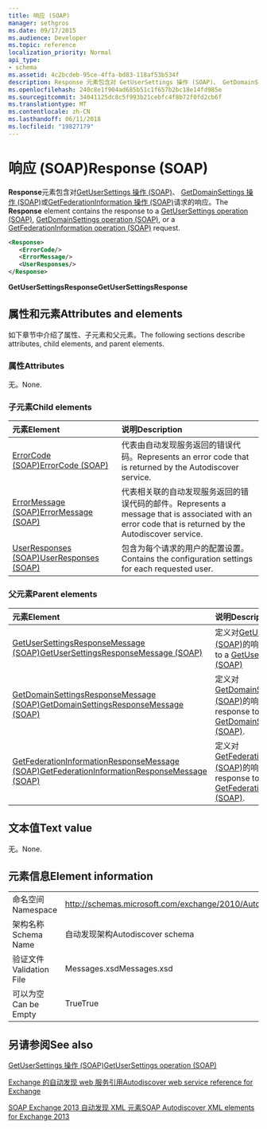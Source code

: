 ```yaml
---
title: 响应 (SOAP)
manager: sethgros
ms.date: 09/17/2015
ms.audience: Developer
ms.topic: reference
localization_priority: Normal
api_type:
- schema
ms.assetid: 4c2bcdeb-95ce-4ffa-bd83-118af53b534f
description: Response 元素包含对 GetUserSettings 操作 (SOAP)、 GetDomainSettings 操作 (SOAP) 或 GetFederationInformation 操作 (SOAP) 请求的响应。
ms.openlocfilehash: 240c8e1f904ad685b51c1f657b2bc18e14fd985e
ms.sourcegitcommit: 34041125dc8c5f993b21cebfc4f8b72f0fd2cb6f
ms.translationtype: MT
ms.contentlocale: zh-CN
ms.lasthandoff: 06/11/2018
ms.locfileid: "19827179"
---
```

# <a name="response-soap"></a><span data-ttu-id="27d00-103">响应 (SOAP)</span><span class="sxs-lookup"><span data-stu-id="27d00-103">Response (SOAP)</span></span>

<span data-ttu-id="27d00-104">**Response**元素包含对[GetUserSettings 操作 (SOAP)](getusersettings-operation-soap.md)、 [GetDomainSettings 操作 (SOAP)](getdomainsettings-operation-soap.md)或[GetFederationInformation 操作 (SOAP)](getfederationinformation-operation-soap.md)请求的响应。</span><span class="sxs-lookup"><span data-stu-id="27d00-104">The **Response** element contains the response to a [GetUserSettings operation (SOAP)](getusersettings-operation-soap.md), [GetDomainSettings operation (SOAP)](getdomainsettings-operation-soap.md), or a [GetFederationInformation operation (SOAP)](getfederationinformation-operation-soap.md) request.</span></span> 
  
```XML
<Response>
   <ErrorCode/>
   <ErrorMessage/>
   <UserResponses/>
</Response>
```

 <span data-ttu-id="27d00-105">**GetUserSettingsResponse**</span><span class="sxs-lookup"><span data-stu-id="27d00-105">**GetUserSettingsResponse**</span></span>
## <a name="attributes-and-elements"></a><span data-ttu-id="27d00-106">属性和元素</span><span class="sxs-lookup"><span data-stu-id="27d00-106">Attributes and elements</span></span>

<span data-ttu-id="27d00-107">如下章节中介绍了属性、子元素和父元素。</span><span class="sxs-lookup"><span data-stu-id="27d00-107">The following sections describe attributes, child elements, and parent elements.</span></span>
  
### <a name="attributes"></a><span data-ttu-id="27d00-108">属性</span><span class="sxs-lookup"><span data-stu-id="27d00-108">Attributes</span></span>

<span data-ttu-id="27d00-109">无。</span><span class="sxs-lookup"><span data-stu-id="27d00-109">None.</span></span>
  
### <a name="child-elements"></a><span data-ttu-id="27d00-110">子元素</span><span class="sxs-lookup"><span data-stu-id="27d00-110">Child elements</span></span>

|<span data-ttu-id="27d00-111">**元素**</span><span class="sxs-lookup"><span data-stu-id="27d00-111">**Element**</span></span>|<span data-ttu-id="27d00-112">**说明**</span><span class="sxs-lookup"><span data-stu-id="27d00-112">**Description**</span></span>|
|:-----|:-----|
|[<span data-ttu-id="27d00-113">ErrorCode (SOAP)</span><span class="sxs-lookup"><span data-stu-id="27d00-113">ErrorCode (SOAP)</span></span>](errorcode-soap.md) <br/> |<span data-ttu-id="27d00-114">代表由自动发现服务返回的错误代码。</span><span class="sxs-lookup"><span data-stu-id="27d00-114">Represents an error code that is returned by the Autodiscover service.</span></span>  <br/> |
|[<span data-ttu-id="27d00-115">ErrorMessage (SOAP)</span><span class="sxs-lookup"><span data-stu-id="27d00-115">ErrorMessage (SOAP)</span></span>](errormessage-soap.md) <br/> |<span data-ttu-id="27d00-116">代表相关联的自动发现服务返回的错误代码的邮件。</span><span class="sxs-lookup"><span data-stu-id="27d00-116">Represents a message that is associated with an error code that is returned by the Autodiscover service.</span></span>  <br/> |
|[<span data-ttu-id="27d00-117">UserResponses (SOAP)</span><span class="sxs-lookup"><span data-stu-id="27d00-117">UserResponses (SOAP)</span></span>](userresponses-soap.md) <br/> |<span data-ttu-id="27d00-118">包含为每个请求的用户的配置设置。</span><span class="sxs-lookup"><span data-stu-id="27d00-118">Contains the configuration settings for each requested user.</span></span>  <br/> |
   
### <a name="parent-elements"></a><span data-ttu-id="27d00-119">父元素</span><span class="sxs-lookup"><span data-stu-id="27d00-119">Parent elements</span></span>

|<span data-ttu-id="27d00-120">**元素**</span><span class="sxs-lookup"><span data-stu-id="27d00-120">**Element**</span></span>|<span data-ttu-id="27d00-121">**说明**</span><span class="sxs-lookup"><span data-stu-id="27d00-121">**Description**</span></span>|
|:-----|:-----|
|[<span data-ttu-id="27d00-122">GetUserSettingsResponseMessage (SOAP)</span><span class="sxs-lookup"><span data-stu-id="27d00-122">GetUserSettingsResponseMessage (SOAP)</span></span>](getusersettingsresponsemessage-soap.md) <br/> |<span data-ttu-id="27d00-123">定义对[GetUserSettingsRequest (SOAP)](getusersettingsrequest-soap.md)的响应</span><span class="sxs-lookup"><span data-stu-id="27d00-123">Defines a response to a [GetUserSettingsRequest (SOAP)](getusersettingsrequest-soap.md)</span></span> <br/> |
|[<span data-ttu-id="27d00-124">GetDomainSettingsResponseMessage (SOAP)</span><span class="sxs-lookup"><span data-stu-id="27d00-124">GetDomainSettingsResponseMessage (SOAP)</span></span>](getdomainsettingsresponsemessage-soap.md) <br/> |<span data-ttu-id="27d00-125">定义对[GetDomainSettingsRequest (SOAP)](getdomainsettingsrequest-soap.md)的响应。</span><span class="sxs-lookup"><span data-stu-id="27d00-125">Defines a response to a [GetDomainSettingsRequest (SOAP)](getdomainsettingsrequest-soap.md).</span></span>  <br/> |
|[<span data-ttu-id="27d00-126">GetFederationInformationResponseMessage (SOAP)</span><span class="sxs-lookup"><span data-stu-id="27d00-126">GetFederationInformationResponseMessage (SOAP)</span></span>](getfederationinformationresponsemessage-soap.md) <br/> |<span data-ttu-id="27d00-127">定义对[GetFederationInformationRequest (SOAP)](getfederationinformationrequest-soap.md)的响应。</span><span class="sxs-lookup"><span data-stu-id="27d00-127">Defines a response to a [GetFederationInformationRequest (SOAP)](getfederationinformationrequest-soap.md).</span></span>  <br/> |
   
## <a name="text-value"></a><span data-ttu-id="27d00-128">文本值</span><span class="sxs-lookup"><span data-stu-id="27d00-128">Text value</span></span>

<span data-ttu-id="27d00-129">无。</span><span class="sxs-lookup"><span data-stu-id="27d00-129">None.</span></span>
  
## <a name="element-information"></a><span data-ttu-id="27d00-130">元素信息</span><span class="sxs-lookup"><span data-stu-id="27d00-130">Element information</span></span>

|||
|:-----|:-----|
|<span data-ttu-id="27d00-131">命名空间</span><span class="sxs-lookup"><span data-stu-id="27d00-131">Namespace</span></span>  <br/> |http://schemas.microsoft.com/exchange/2010/Autodiscover  <br/> |
|<span data-ttu-id="27d00-132">架构名称</span><span class="sxs-lookup"><span data-stu-id="27d00-132">Schema Name</span></span>  <br/> |<span data-ttu-id="27d00-133">自动发现架构</span><span class="sxs-lookup"><span data-stu-id="27d00-133">Autodiscover schema</span></span>  <br/> |
|<span data-ttu-id="27d00-134">验证文件</span><span class="sxs-lookup"><span data-stu-id="27d00-134">Validation File</span></span>  <br/> |<span data-ttu-id="27d00-135">Messages.xsd</span><span class="sxs-lookup"><span data-stu-id="27d00-135">Messages.xsd</span></span>  <br/> |
|<span data-ttu-id="27d00-136">可以为空</span><span class="sxs-lookup"><span data-stu-id="27d00-136">Can be Empty</span></span>  <br/> |<span data-ttu-id="27d00-137">True</span><span class="sxs-lookup"><span data-stu-id="27d00-137">True</span></span>  <br/> |
   
## <a name="see-also"></a><span data-ttu-id="27d00-138">另请参阅</span><span class="sxs-lookup"><span data-stu-id="27d00-138">See also</span></span>



[<span data-ttu-id="27d00-139">GetUserSettings 操作 (SOAP)</span><span class="sxs-lookup"><span data-stu-id="27d00-139">GetUserSettings operation (SOAP)</span></span>](getusersettings-operation-soap.md)


[<span data-ttu-id="27d00-140">Exchange 的自动发现 web 服务引用</span><span class="sxs-lookup"><span data-stu-id="27d00-140">Autodiscover web service reference for Exchange</span></span>](autodiscover-web-service-reference-for-exchange.md)
  
[<span data-ttu-id="27d00-141">SOAP Exchange 2013 自动发现 XML 元素</span><span class="sxs-lookup"><span data-stu-id="27d00-141">SOAP Autodiscover XML elements for Exchange 2013</span></span>](soap-autodiscover-xml-elements-for-exchange-2013.md)

